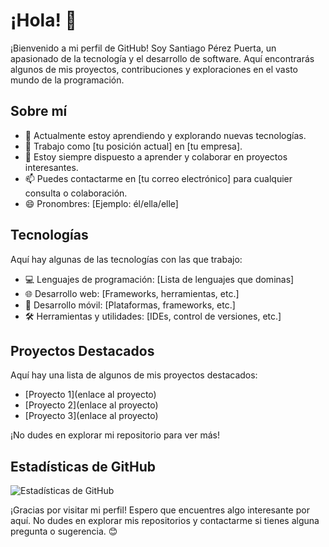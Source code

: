 # ¡Hola! 👋

¡Bienvenido a mi perfil de GitHub! Soy Santiago Pérez Puerta, un apasionado de la tecnología y el desarrollo de software. Aquí encontrarás algunos de mis proyectos, contribuciones y exploraciones en el vasto mundo de la programación.

## Sobre mí

- 🌱 Actualmente estoy aprendiendo y explorando nuevas tecnologías.
- 💼 Trabajo como [tu posición actual] en [tu empresa].
- 💬 Estoy siempre dispuesto a aprender y colaborar en proyectos interesantes.
- 📫 Puedes contactarme en [tu correo electrónico] para cualquier consulta o colaboración.
- 😄 Pronombres: [Ejemplo: él/ella/elle]

## Tecnologías

Aquí hay algunas de las tecnologías con las que trabajo:

- 💻 Lenguajes de programación: [Lista de lenguajes que dominas]
- 🌐 Desarrollo web: [Frameworks, herramientas, etc.]
- 📱 Desarrollo móvil: [Plataformas, frameworks, etc.]
- 🛠️ Herramientas y utilidades: [IDEs, control de versiones, etc.]

## Proyectos Destacados

Aquí hay una lista de algunos de mis proyectos destacados:

- [Proyecto 1](enlace al proyecto)
- [Proyecto 2](enlace al proyecto)
- [Proyecto 3](enlace al proyecto)

¡No dudes en explorar mi repositorio para ver más!

## Estadísticas de GitHub

![Estadísticas de GitHub](https://github-readme-stats.vercel.app/api?username=tu_nombre_de_usuario&show_icons=true&theme=radical)

¡Gracias por visitar mi perfil! Espero que encuentres algo interesante por aquí. No dudes en explorar mis repositorios y contactarme si tienes alguna pregunta o sugerencia. 😊
